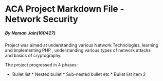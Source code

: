 # ACA Project Markdown File - Network Security
##### *By Naman Jain(160427)*
Project was aimed at understanding various Network Technologies, learning and implementing PHP , understanding various types of network attacks and basics of cryptography.

The project progressed in 4 phases:
* Bullet list
              * Nested bullet
                  * Sub-nested bullet etc
          * Bullet list item 2
